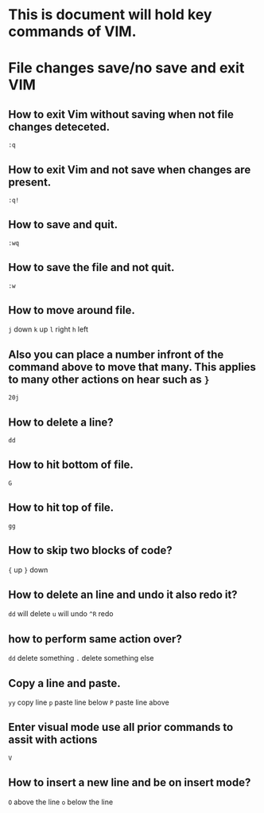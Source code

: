 # This is document will hold key commands of VIM.

# File changes save/no save and exit VIM

## How to exit Vim without saving when not file changes deteceted.
`:q`
## How to exit Vim and not save when changes are present.
`:q!`
## How to save and quit.
`:wq`
## How to save the file and not quit.
`:w`

## How to move around file.
`j` down
`k` up
`l` right
`h` left

## Also you can place a number infront of the command above to move that many. This applies to many other actions on hear such as `}`

`20j`

## How to delete a line?
`dd`

## How to hit bottom of file.
`G`

## How to hit top of file.
`gg`

## How to skip two blocks of code?
`{` up
`}` down

## How to delete an line and undo it also redo it?
`dd` will delete
`u` will undo
`^R` redo

## how to perform same action over?
`dd` delete something
`.` delete something else

## Copy a line and paste.
`yy` copy line
`p` paste line below
`P` paste line above

## Enter visual mode use all prior commands to assit with actions
`V`

## How to insert a new line and be on insert mode?
`O` above the line
`o` below the line